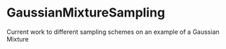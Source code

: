# GaussianMixtureSampling
Current work to different sampling schemes on an example of a Gaussian Mixture
